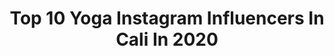 ---
title: Top 10 Yoga Instagram Influencers In Cali In 2020
description: >-
  Find top yoga Instagram influencers in Cali in 2020. Most popular hashtags: #colombia #yoga #yomequedoencasa #love.
platform: Instagram
profiles:
  - username: "lulabarriosc"
    fullname: >-
      Luisa Barrios
    location: "Colombia"
    followers: 112217
    engagement: 403
    commentsToLikes: 0.019681
    id: ck14kjunypv330i19iag2r0df
    verified: false
    hashtags: "#sunday, #memories, #sportphotography, #body"
  - username: "marianelamodel"
    fullname: >-
      Marianela💋Ramos
    location: "Colombia"
    followers: 44684
    engagement: 657
    commentsToLikes: 0.021936
    id: ck5q3ihpokw7e0i11gl42nznm
    verified: false
    hashtags: "#argentina, #tendencia, #miss, #blondehair"
  - username: "fabian.higuita"
    fullname: >-
      Fabian Higuita
    location: "Colombia"
    followers: 63070
    engagement: 197
    commentsToLikes: 0.007353
    id: ck5ci7oa3s61g0i11twdc4fz0
    verified: false
    hashtags: "#felizdia, #asanas, #trxriptraining, #handstand"
  - username: "melissalopez302"
    fullname: >-
      Melylopez🇨🇴
    location: "Colombia"
    followers: 111553
    engagement: 108
    commentsToLikes: 0.025672
    id: ck5c7ld9p7qsh0i11qryq9pd1
    verified: false
    hashtags: "#beauty, #virus, #corana, #chef"
  - username: "julianmoraactor"
    fullname: >-
      JULIÁN MORA ACTOR
    location: "Colombia"
    followers: 27389
    engagement: 236
    commentsToLikes: 0.028273
    id: ck6u4izcu3zm50j71rrko277o
    verified: false
    hashtags: "#brother, #sobrinos, #show, #agradecido"
  - username: "martinme5a"
    fullname: >-
      Martin Mesa
    location: "Colombia"
    followers: 68962
    engagement: 406
    commentsToLikes: 0.014597
    id: ck0tuq0ux87b80i19pcc86mjq
    verified: false
    hashtags: "#wrangler, #gratitud, #mypartnerincrime, #troylee"
  - username: "leococinero"
    fullname: >-
      Leonardo Moran
    location: "Colombia"
    followers: 199743
    engagement: 123
    commentsToLikes: 0.030272
    id: ck136xdv48qa10i19fm2liv12
    verified: true
    hashtags: "#libros, #cocinafacil, #cook, #despertarespiritual"
  - username: "zuzana_klingrova"
    fullname: >-
      Zuzana Klingrova
    location: "Colombia"
    followers: 26798
    engagement: 585
    commentsToLikes: 0.026829
    id: ck14ilv5yg22q0i19wu5yhqi6
    verified: false
    hashtags: "#yogaoffthemat, #newyearintentions, #prirodnideodorant, #yoga"
  - username: "johannaortiz"
    fullname: >-
      Johanna Ortiz
    location: "Colombia"
    followers: 280061
    engagement: 237
    commentsToLikes: 0.021264
    id: ck5cj8jceu7gt0i11zk1j88cz
    verified: false
    hashtags: "#handmade, #lactancia, #washablepaper, #bmw"
  - username: "verospina1"
    fullname: >-
      Verónica Ospina
    location: "Colombia"
    followers: 42252
    engagement: 385
    commentsToLikes: 0.037633
    id: ck136gciz6d2g0i19pezkgsqq
    verified: false
    hashtags: "#estres, #powerofsound, #ecovillas, #yogapractice"
---